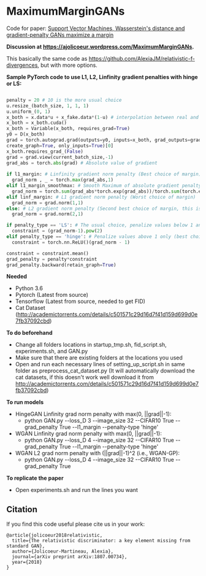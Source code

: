 # MaximumMarginGANs
Code for paper: [Support Vector Machines, Wasserstein's distance and gradient-penalty GANs maximize a margin](xxxxxxx)

**Discussion at https://ajolicoeur.wordpress.com/MaximumMarginGANs.**

This basically the same code as https://github.com/AlexiaJM/relativistic-f-divergences, but with more options.

**Sample PyTorch code to use L1, L2, Linfinity gradient penalties with hinge or LS:**

```python

penalty = 20 # 10 is the more usual choice
u.resize_(batch_size, 1, 1, 1)
u.uniform_(0, 1)
x_both = x.data*u + x_fake.data*(1-u) # interpolation between real and fake samples
x_both = x_both.cuda()
x_both = Variable(x_both, requires_grad=True)
y0 = D(x_both)
grad = torch.autograd.grad(outputs=y0, inputs=x_both, grad_outputs=grad_outputs, retain_graph=True, 
create_graph=True, only_inputs=True)[0]
x_both.requires_grad_(False)
grad = grad.view(current_batch_size,-1)
grad_abs = torch.abs(grad) # Absolute value of gradient
			
if l1_margin: # Linfinity gradient norm penalty (Best choice of margin)
  grad_norm , _ = torch.max(grad_abs,1)
elif l1_margin_smoothmax: # Smooth Maximum of absolute gradient penalty (A bit worse than l1_margin)
  grad_norm = torch.sum(grad_abs*torch.exp(grad_abs))/torch.sum(torch.exp(grad_abs))
elif linf_margin: # L1 gradient norm penalty (Worst choice of margin)
  grad_norm = grad.norm(1,1) 
else: # L2 gradient norm penalty (Second best choice of margin, this is what people generally use)
  grad_norm = grad.norm(2,1)

if penalty_type == 'LS': # The usual choice, penalize values below 1 and above 1 (too constraining to properly estimate the Wasserstein distance)
  constraint = (grad_norm-1).pow(2)
elif penalty_type == 'hinge': # Penalize values above 1 only (best choice)
  constraint = torch.nn.ReLU()(grad_norm - 1)

constraint = constraint.mean()
grad_penalty = penalty*constraint
grad_penalty.backward(retain_graph=True)
```

**Needed**

* Python 3.6
* Pytorch (Latest from source)
* Tensorflow (Latest from source, needed to get FID)
* Cat Dataset (http://academictorrents.com/details/c501571c29d16d7f41d159d699d0e7fb37092cbd)

**To do beforehand**

* Change all folders locations in startup_tmp.sh, fid_script.sh, experiments.sh, and GAN.py
* Make sure that there are existing folders at the locations you used
* Open and run each necessary lines of setting_up_script.sh in same folder as preprocess_cat_dataset.py (It will automatically download the cat datasets, if this doesn't work well download it from http://academictorrents.com/details/c501571c29d16d7f41d159d699d0e7fb37092cbd)

**To run models**
* HingeGAN Linfinity grad norm penalty with max(0, ||grad||-1):
   * python GAN.py --loss_D 3 --image_size 32 --CIFAR10 True --grad_penalty True --l1_margin --penalty-type 'hinge'
* WGAN Linfinity grad norm penalty with max(0, ||grad||-1):
   * python GAN.py --loss_D 4 --image_size 32 --CIFAR10 True --grad_penalty True --l1_margin --penalty-type 'hinge'
* WGAN L2 grad norm penalty with (||grad||-1)^2 (i.e., WGAN-GP):
   * python GAN.py --loss_D 4 --image_size 32 --CIFAR10 True --grad_penalty True
  
**To replicate the paper**
  * Open experiments.sh and run the lines you want

## Citation

If you find this code useful please cite us in your work:
```
@article{jolicoeur2018relativistic,
  title={The relativistic discriminator: a key element missing from standard GAN},
  author={Jolicoeur-Martineau, Alexia},
  journal={arXiv preprint arXiv:1807.00734},
  year={2018}
}
```
